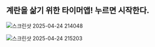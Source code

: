 ## 계란을 삶기 위한 타이머앱! 누르면 시작한다.

![스크린샷 2025-04-24 214048](https://github.com/user-attachments/assets/90f39423-ace4-4ca5-a5f0-21897e47e3dc)

![스크린샷 2025-04-24 215203](https://github.com/user-attachments/assets/87b65783-a8bc-438c-bcf6-5f2e1a0a8638)
